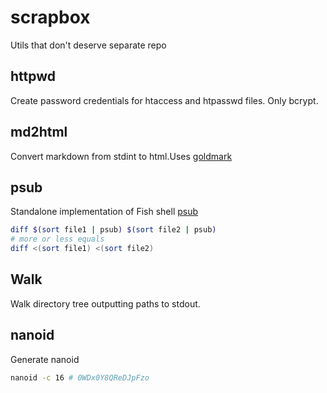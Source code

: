 # scrapbox

Utils that don't deserve separate repo

## httpwd

Create password credentials for htaccess and htpasswd files. Only bcrypt.

## md2html

Convert markdown from stdint to html.Uses [goldmark](https://github.com/yuin/goldmark)

## psub

Standalone implementation of Fish shell [psub](https://fishshell.com/docs/current/cmds/psub.html)

```sh
diff $(sort file1 | psub) $(sort file2 | psub)
# more or less equals
diff <(sort file1) <(sort file2)
```

## Walk

Walk directory tree outputting paths to stdout.

## nanoid

Generate nanoid

```sh
nanoid -c 16 # 0WDx0Y8QReDJpFzo
